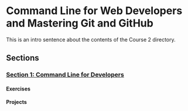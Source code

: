 # Command Line for Web Developers and Mastering Git and GitHub
This is an intro sentence about the contents of the Course 2 directory.

## Sections

### [Section 1: Command Line for Developers](Section-01-Command-Line-for-Developers)


#### Exercises


#### Projects
